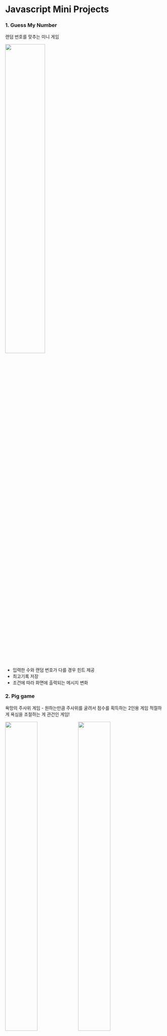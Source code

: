 # Javascript Mini Projects

### 1. Guess My Number

랜덤 번호를 맞추는 미니 게임

<img src="https://user-images.githubusercontent.com/72923843/125562003-33ec1eef-83eb-4c64-86e2-caa926a15bb9.gif" width="50%" height="50%">

- 입력한 수와 랜덤 번호가 다를 경우 힌트 제공
- 최고기록  저장
- 조건에 따라 화면에 출력되는 메시지 변화


### 2. Pig game

욕망의 주사위 게임 - 원하는만큼 주사위를 굴려서 점수를 획득하는 2인용 게임
적절하게 욕심을 조절하는 게 관건인 게임!

<img src="https://user-images.githubusercontent.com/72923843/125563112-65257ba1-934b-411a-bd53-a75f25584004.gif" width="45%" height="50%">  <img src="https://user-images.githubusercontent.com/72923843/125563229-113e63c3-ccc2-4b1f-8981-b3dd625bbfdf.gif" width="45%" height="50%">


- 두 플레이어가 주사위를 굴려 점수를 획득, Hold 버튼을 통해 플레이어 전환
- 100점에 먼저 도달하는 플레이어 승리
- 주사위가 1이 나오면 그 차례에 획득한 점수는 0 으로 돌아가고 자동 턴 전환


### 3. Online Lecture-Main page

온라인 강의 웹사이트의 메인 페이지 
(강의 주제 : 직장인을 위한 자산관리)

<img src="https://user-images.githubusercontent.com/72923843/125719595-e93df7c1-1a0b-4d4a-8cb0-a5537cc0cf10.gif" width="45%" height="50%">   <img src="https://user-images.githubusercontent.com/72923843/125719430-1081cebc-25ad-4968-ae4b-f97c5928da40.gif" width="45%" height="50%">

- 로그인 팝업 열고 닫기
- 네비게이션바 메뉴 스크롤 이동 이벤트. fade 효과
- Intersection Observer API 활용한 지연 로딩
- 후기 슬라이드 이동 이벤트
- 이미지, 아이콘, 콘텐츠는 준비하였으나, 디자인은 하지 않음


### 4. My Location

<img src="https://user-images.githubusercontent.com/72923843/125718769-698e1997-70c3-4f16-a448-7d19535d58ea.gif" width="45%" height="50%">   <img src="https://user-images.githubusercontent.com/72923843/125718782-fd20acf2-c220-4fcf-bfc4-570c27d72ac2.gif" width="45%" height="50%">

